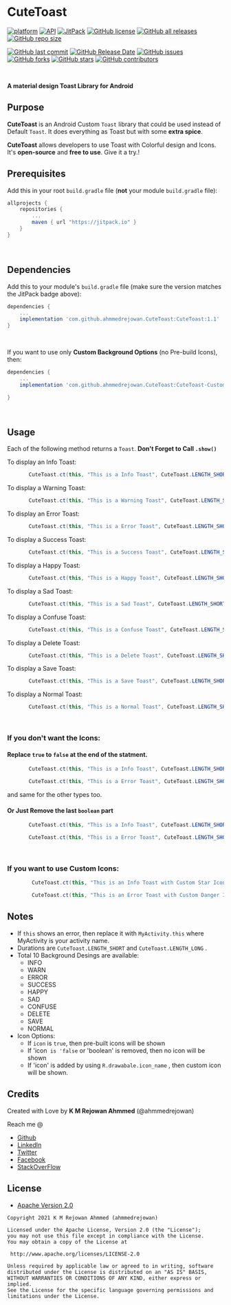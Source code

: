# CuteToast


[![platform](https://img.shields.io/badge/platform-Android-yellow.svg)](https://www.android.com)
 [![API](https://img.shields.io/badge/API-21%2B-brightgreen.svg?style=flat)](https://android-arsenal.com/api?level=21) [![JitPack](https://img.shields.io/jitpack/v/github/ahmmedrejowan/CuteToast)](https://jitpack.io/#ahmmedrejowan/CuteToast) [![GitHub license](https://img.shields.io/github/license/ahmmedrejowan/CuteToast)](https://github.com/ahmmedrejowan/CuteToast/blob/master/LICENSE) [![GitHub all releases](https://img.shields.io/github/downloads/ahmmedrejowan/cutetoast/total)](https://github.com/ahmmedrejowan/CuteToast/archive/refs/heads/master.zip)  [![GitHub repo size](https://img.shields.io/github/repo-size/ahmmedrejowan/cutetoast)](https://github.com/ahmmedrejowan/CuteToast/archive/refs/heads/master.zip)

[![GitHub last commit](https://img.shields.io/github/last-commit/ahmmedrejowan/cutetoast)](https://github.com/ahmmedrejowan/CuteToast/commits/master) [![GitHub Release Date](https://img.shields.io/github/release-date/ahmmedrejowan/cutetoast)](https://github.com/ahmmedrejowan/CuteToast/releases) [![GitHub issues](https://img.shields.io/github/issues/ahmmedrejowan/CuteToast)](https://github.com/ahmmedrejowan/CuteToast/issues) [![GitHub forks](https://img.shields.io/github/forks/ahmmedrejowan/CuteToast)](https://github.com/ahmmedrejowan/CuteToast/network) [![GitHub stars](https://img.shields.io/github/stars/ahmmedrejowan/CuteToast)](https://github.com/ahmmedrejowan/CuteToast/stargazers) [![GitHub contributors](https://img.shields.io/github/contributors/ahmmedrejowan/cutetoast)](https://github.com/ahmmedrejowan/CuteToast/graphs/contributors)

<br/>

**A material design Toast Library for Android**
<br/>

## Purpose

**CuteToast** is an Android Custom `Toast` library that could be used instead of Default `Toast`. It does everything as Toast but with some **extra spice**.

**CuteToast** allows developers to use Toast with Colorful design and Icons. It's **open-source** and **free to use**. 
Give it a try.!


## Prerequisites

Add this in your root `build.gradle` file (**not** your module `build.gradle` file):

```gradle
allprojects {
	repositories {
		...
		maven { url "https://jitpack.io" }
	}
}
```
<br/>

## Dependencies

Add this to your module's `build.gradle` file (make sure the version matches the JitPack badge above):

```gradle
dependencies {
	...
	implementation 'com.github.ahmmedrejowan.CuteToast:CuteToast:1.1'
}
```
<br/>

If you want to use only **Custom Background Options** (no Pre-build Icons), then:

```gradle
dependencies {
	...
	implementation 'com.github.ahmmedrejowan.CuteToast:CuteToast-Custom:1.1'

}
```
<br/>

## Usage

Each of the following method returns a `Toast`. **Don't Forget to Call `.show()`**

To display an Info Toast:

``` java
       CuteToast.ct(this, "This is a Info Toast", CuteToast.LENGTH_SHORT, CuteToast.INFO, true).show();
```
To display a Warning Toast:

``` java
       CuteToast.ct(this, "This is a Warning Toast", CuteToast.LENGTH_SHORT, CuteToast.WARN, true).show();
```
To display an Error Toast:

``` java
       CuteToast.ct(this, "This is a Error Toast", CuteToast.LENGTH_SHORT, CuteToast.ERROR, true).show();
```
To display a Success Toast:

``` java
       CuteToast.ct(this, "This is a Success Toast", CuteToast.LENGTH_SHORT, CuteToast.SUCCESS, true).show();
```
To display a Happy Toast:

``` java
       CuteToast.ct(this, "This is a Happy Toast", CuteToast.LENGTH_SHORT, CuteToast.HAPPY, true).show();
```
To display a Sad Toast:

``` java
       CuteToast.ct(this, "This is a Sad Toast", CuteToast.LENGTH_SHORT, CuteToast.SAD, true).show();
```
To display a Confuse Toast:

``` java
       CuteToast.ct(this, "This is a Confuse Toast", CuteToast.LENGTH_SHORT, CuteToast.CONFUSE, true).show();
```
To display a Delete Toast:

``` java
       CuteToast.ct(this, "This is a Delete Toast", CuteToast.LENGTH_SHORT, CuteToast.DELETE, true).show();
```
To display a Save Toast:

``` java
       CuteToast.ct(this, "This is a Save Toast", CuteToast.LENGTH_SHORT, CuteToast.SAVE, true).show();
```
To display a Normal Toast:

``` java
       CuteToast.ct(this, "This is a Normal Toast", CuteToast.LENGTH_SHORT, CuteToast.NORMAL, true).show();
```

<br/>

### If you don't want the Icons:
#### Replace `true` to `false` at the end of the statment.

``` java
       CuteToast.ct(this, "This is a Info Toast", CuteToast.LENGTH_SHORT, CuteToast.INFO, false).show();
```

``` java
       CuteToast.ct(this, "This is a Error Toast", CuteToast.LENGTH_SHORT, CuteToast.ERROR, false).show();
```

and same for the other types too. 

#### Or Just Remove the last `boolean` part

``` java
       CuteToast.ct(this, "This is a Info Toast", CuteToast.LENGTH_SHORT, CuteToast.INFO).show();
```

``` java
       CuteToast.ct(this, "This is a Error Toast", CuteToast.LENGTH_SHORT, CuteToast.ERROR).show();
```

<br/>

### If you want to use Custom Icons:

``` java
        CuteToast.ct(this, "This is an Info Toast with Custom Star Icon", CuteToast.LENGTH_SHORT, CuteToast.INFO, R.drawable.ic_star).show();
```

``` java
        CuteToast.ct(this, "This is an Error Toast with Custom Danger Icon", CuteToast.LENGTH_SHORT, CuteToast.ERROR, R.drawable.danger_ic).show();
```

## Notes


* If `this` shows an error, then replace it with `MyActivity.this` where MyActivity is your activity name.
* Durations are `CuteToast.LENGTH_SHORT` and `CuteToast.LENGTH_LONG` .
* Total 10 Background Desings are available:
	- INFO
	- WARN
	- ERROR
	- SUCCESS
	- HAPPY
	- SAD
	- CONFUSE
	- DELETE
	- SAVE
	- NORMAL
* Icon Options:
	- If `icon` is `true`, then pre-built icons will be shown
	- If 'icon` is 'false` or 'boolean' is removed, then no icon will be shown
	- If 'icon' is added by using `R.drawabale.icon_name` , then custom icon will be shown.




## Credits

Created with Love by **K M Rejowan Ahmmed** (@ahmmedrejowan)

Reach me @
* [Github](https://github.com/ahmmedrejowan) 
* [LinkedIn](https://www.linkedin.com/in/ahmmedrejowan)
* [Twitter](https://twitter.com/ahmmedrejowan)
* [Facebook](https://facebook.com/ahmmedrejowan)
* [StackOverFlow](https://stackoverflow.com/users/9932194/k-m-rejowan-ahmmed)




## License

* [Apache Version 2.0](http://www.apache.org/licenses/LICENSE-2.0.html)

```
Copyright 2021 K M Rejowan Ahmmed (ahmmedrejowan)

Licensed under the Apache License, Version 2.0 (the "License");
you may not use this file except in compliance with the License.
You may obtain a copy of the License at

 http://www.apache.org/licenses/LICENSE-2.0

Unless required by applicable law or agreed to in writing, software
distributed under the License is distributed on an "AS IS" BASIS,
WITHOUT WARRANTIES OR CONDITIONS OF ANY KIND, either express or implied.
See the License for the specific language governing permissions and
limitations under the License.

```




